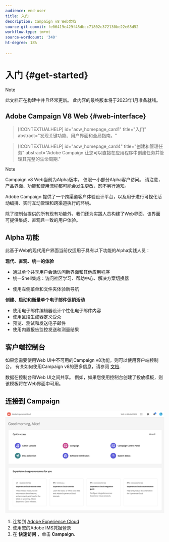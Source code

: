 ```yaml
---
audience: end-user
title: 入门
description: Campaign v8 Web文档
source-git-commit: fe06419e429f48dbcc71802c372130be22e68d52
workflow-type: tm+mt
source-wordcount: '340'
ht-degree: 18%

---
```


# 入门 {#get-started}

>[!NOTE]
>
>此文档正在构建中并且经常更新。 此内容的最终版本将于2023年1月准备就绪。

## Adobe Campaign V8 Web {#web-interface}

<!--
V8 web overview
context, scope (targets cross-channel practitioners), limitations
only existing customers
-->
>[!CONTEXTUALHELP]
>id="acw_homepage_card1"
>title="入门"
>abstract="发现关键功能、用户界面和全局指南。"

>[!CONTEXTUALHELP]
>id="acw_homepage_card4"
>title="创建和管理任务"
>abstract="Adobe Campaign 让您可以直接在应用程序中创建任务并管理其完整的生命周期."

>[!NOTE]
>
>Campaign v8 Web当前为Alpha版本。 仅限一小部分Alpha客户访问。 请注意，产品界面、功能和使用流程都可能会发生更改，恕不另行通知。

Adobe Campaign 提供了一个跨渠道客户体验设计平台，以及用于进行可视化活动编排、实时互动管理和跨渠道执行的环境。

除了控制台提供的所有现有功能外，我们还为实践人员构建了Web界面，该界面可提供集成、直观且一致的用户体验。

## Alpha 功能

此基于Web的现代用户界面当前仅适用于具有以下功能的Alpha实践人员：

**现代、直观、统一的体验**

* 通过单个共享用户会话访问新界面和其他应用程序
* 统一Shell集成：访问社区学习、帮助中心、解决方案切换器
<!--
No search and pulse notifications in Alpha
-->
* 使用左侧菜单和文件夹体验新导航

**创建、启动和衡量单个电子邮件促销活动**

* 使用电子邮件编辑器设计个性化电子邮件内容
* 使用区段生成器定义受众
* 预览、测试和发送电子邮件
* 使用内置报告监控发送和测量结果

<!--
add info somewhere to remind users that
* they still have access to their console (+ link to v8 console doc)
* they keep their existing data (example: will be able to use their existing delivery templates to create deliveries)
-->

## 客户端控制台

如果您需要使用Web UI中不可用的Campaign v8功能，则可以使用客户端控制台。 有关如何使用Campaign v8的更多信息，请参阅 [文档](https://experienceleague.adobe.com/docs/campaign/campaign-v8/campaign-home.html?lang=en).

数据在控制台和Web UI之间共享。 例如，如果您使用控制台创建了投放模板，则该模板将在Web界面中可用。

## 连接到 Campaign

![](assets/connect.png)

1. 连接到 [Adobe Experience Cloud](http://experience.adobe.com)
1. 使用您的Adobe IMS凭据登录
1. 在 **快速访问** ，单击 **Campaign**.

<!--
-> experience cloud home: "Campaign" -> home campaign v8
-> or Campaign v8 web if direct URL
-->